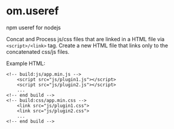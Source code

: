 # om.useref
npm useref for nodejs

Concat and Process js/css files that are linked in a HTML file via ```<script>/<link>``` tag.
Create a new HTML file that links only to the concatenated css/js files.

Example HTML:
```
<!-- build:js/app.min.js -->
    <script src="js/plugin1.js"></script>
    <script src="js/plugin2.js"></script>
    ...
<!-- end build -->
<!-- build:css/app.min.css -->
    <link src="js/plugin1.css">
    <link src="js/plugin2.css">
    ...
<!-- end build -->
```


